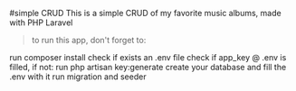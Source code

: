 #simple CRUD
This is a simple CRUD of my favorite music albums, made with PHP Laravel

>to run this app, don't forget to:

run composer install
check if exists an .env file
check if app_key @ .env is filled, if not: run php artisan key:generate
create your database and fill the .env with it
run migration and seeder
